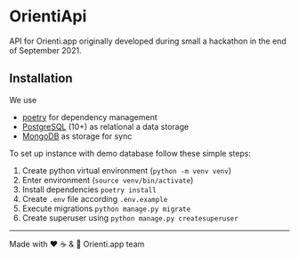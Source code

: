 # OrientiApi

API for Orienti.app originally developed during small a hackathon in the end of September 2021.

## Installation

We use

- [poetry](https://python-poetry.org/) for dependency management
- [PostgreSQL](https://www.postgresql.org/) (10+) as relational a data storage
- [MongoDB](https://www.mongodb.com/) as storage for sync

To set up instance with demo database follow these simple steps:

1. Create python virtual environment (`python -m venv venv`)
2. Enter environment (`source venv/bin/activate`)
3. Install dependencies `poetry install`
4. Create `.env` file according `.env.example`
5. Execute migrations `python manage.py migrate`
6. Create superuser using `python manage.py createsuperuser`

---
Made with ❤️ ☕ & 🍺️ Orienti.app team
